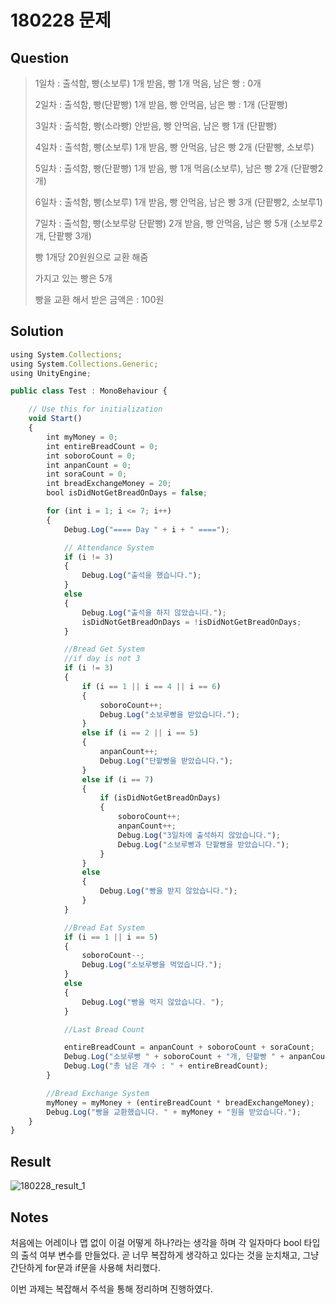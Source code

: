 ﻿# 180228 문제

## Question

> 1일차 : 출석함, 빵(소보루) 1개 받음, 빵 1개 먹음, 남은 빵 : 0개
>
> 2일차 : 출석함, 빵(단팥빵) 1개 받음, 빵 안먹음, 남은 빵 : 1개 (단팥빵)
>
> 3일차 : 출석함, 빵(소라빵) 안받음, 빵 안먹음, 남은 빵 1개 (단팥빵)
>
> 4일차 : 출석함, 빵(소보루) 1개 받음, 빵 안먹음, 남은 빵 2개  (단팥빵, 소보루)
>
> 5일차 : 출석함, 빵(단팥빵) 1개 받음, 빵 1개 먹음(소보루), 남은 빵 2개 (단팥빵2개)
>
> 6일차 : 출석함, 빵(소보루) 1개 받음, 빵 안먹음, 남은 빵 3개 (단팥빵2, 소보루1)
>
> 7일차 : 출석함, 빵(소보루랑 단팥빵) 2개 받음, 빵 안먹음, 남은 빵 5개 (소보루2개, 단팥빵 3개)
> 
>
> 빵 1개당 20원원으로 교환 해줌 
>
> 가지고 있는 빵은 5개 
>
> 빵을 교환 해서 받은 금액은 : 100원 

## Solution

```javascript
using System.Collections;
using System.Collections.Generic;
using UnityEngine;

public class Test : MonoBehaviour {

    // Use this for initialization
    void Start()
    {
        int myMoney = 0;
        int entireBreadCount = 0;
        int soboroCount = 0;
        int anpanCount = 0;
        int soraCount = 0;
        int breadExchangeMoney = 20;
        bool isDidNotGetBreadOnDays = false;

        for (int i = 1; i <= 7; i++)
        {
            Debug.Log("==== Day " + i + " ====");

            // Attendance System
            if (i != 3)
            {
                Debug.Log("출석을 했습니다.");
            }
            else
            {
                Debug.Log("출석을 하지 않았습니다.");
                isDidNotGetBreadOnDays = !isDidNotGetBreadOnDays;
            }

            //Bread Get System
            //if day is not 3
            if (i != 3)
            {
                if (i == 1 || i == 4 || i == 6)
                {
                    soboroCount++;
                    Debug.Log("소보루빵을 받았습니다.");
                }
                else if (i == 2 || i == 5)
                {
                    anpanCount++;
                    Debug.Log("단팥빵을 받았습니다.");
                }
                else if (i == 7)
                {
                    if (isDidNotGetBreadOnDays)
                    {
                        soboroCount++;
                        anpanCount++;
                        Debug.Log("3일차에 출석하지 않았습니다.");
                        Debug.Log("소보루빵과 단팥빵을 받았습니다.");
                    }
                }
                else
                {
                    Debug.Log("빵을 받지 않았습니다.");
                }
            }

            //Bread Eat System
            if (i == 1 || i == 5)
            {
                soboroCount--;
                Debug.Log("소보루빵을 먹었습니다.");
            }
            else
            {
                Debug.Log("빵을 먹지 않았습니다. ");
            }

            //Last Bread Count

            entireBreadCount = anpanCount + soboroCount + soraCount;
            Debug.Log("소보루빵 " + soboroCount + "개, 단팥빵 " + anpanCount + "개, 소라빵 " + soraCount + "개가 있습니다.");
            Debug.Log("총 남은 개수 : " + entireBreadCount);
        }

        //Bread Exchange System
        myMoney = myMoney + (entireBreadCount * breadExchangeMoney);
        Debug.Log("빵을 교환했습니다. " + myMoney + "원을 받았습니다.");
    }
}

```

## Result

![180228_result_1](https://user-images.githubusercontent.com/6358827/36768793-1f3274aa-1c84-11e8-94a3-1deab7599dbf.png)

## Notes

처음에는 어레이나 맵 없이 이걸 어떻게 하나?라는 생각을 하며 각 일자마다 bool 타입의 출석 여부 변수를 만들었다. 곧 너무 복잡하게 생각하고 있다는 것을 눈치채고, 그냥 간단하게 for문과 if문을 사용해 처리했다.

이번 과제는 복잡해서 주석을 통해 정리하며 진행하였다.